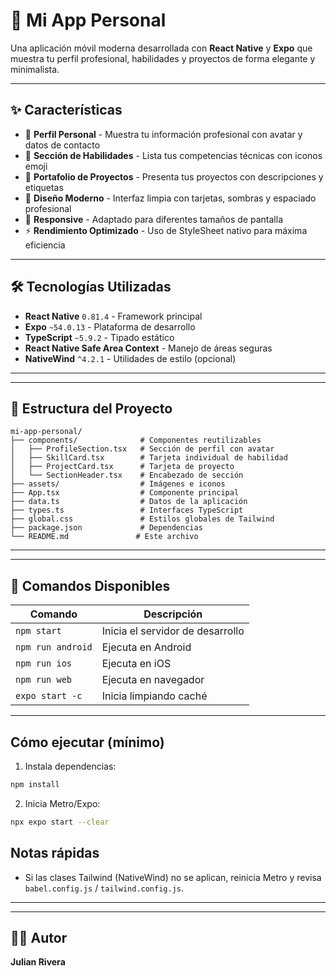 # 📱 Mi App Personal

Una aplicación móvil moderna desarrollada con **React Native** y **Expo** que muestra tu perfil profesional, habilidades y proyectos de forma elegante y minimalista.

---

## ✨ Características

- 👤 **Perfil Personal** - Muestra tu información profesional con avatar y datos de contacto
- 💪 **Sección de Habilidades** - Lista tus competencias técnicas con iconos emoji
- 🚀 **Portafolio de Proyectos** - Presenta tus proyectos con descripciones y etiquetas
- 🎨 **Diseño Moderno** - Interfaz limpia con tarjetas, sombras y espaciado profesional
- 📱 **Responsive** - Adaptado para diferentes tamaños de pantalla
- ⚡ **Rendimiento Optimizado** - Uso de StyleSheet nativo para máxima eficiencia

---

## 🛠️ Tecnologías Utilizadas

- **React Native** `0.81.4` - Framework principal
- **Expo** `~54.0.13` - Plataforma de desarrollo
- **TypeScript** `~5.9.2` - Tipado estático
- **React Native Safe Area Context** - Manejo de áreas seguras
- **NativeWind** `^4.2.1` - Utilidades de estilo (opcional)

---

---

## 📁 Estructura del Proyecto

```
mi-app-personal/
├── components/              # Componentes reutilizables
│   ├── ProfileSection.tsx   # Sección de perfil con avatar
│   ├── SkillCard.tsx        # Tarjeta individual de habilidad
│   ├── ProjectCard.tsx      # Tarjeta de proyecto
│   └── SectionHeader.tsx    # Encabezado de sección
├── assets/                  # Imágenes e iconos
├── App.tsx                  # Componente principal
├── data.ts                  # Datos de la aplicación
├── types.ts                 # Interfaces TypeScript
├── global.css               # Estilos globales de Tailwind
├── package.json             # Dependencias
└── README.md               # Este archivo
```

---
---

## 🎯 Comandos Disponibles

| Comando | Descripción |
|---------|-------------|
| `npm start` | Inicia el servidor de desarrollo |
| `npm run android` | Ejecuta en Android |
| `npm run ios` | Ejecuta en iOS |
| `npm run web` | Ejecuta en navegador |
| `expo start -c` | Inicia limpiando caché |

---
Cómo ejecutar (mínimo)
----------------------
1. Instala dependencias:

```bash
npm install
```

2. Inicia Metro/Expo:

```bash
npx expo start --clear
```

Notas rápidas
------------
- Si las clases Tailwind (NativeWind) no se aplican, reinicia Metro y revisa `babel.config.js` / `tailwind.config.js`.
---

---

## 👨‍💻 Autor
**Julian Rivera**



